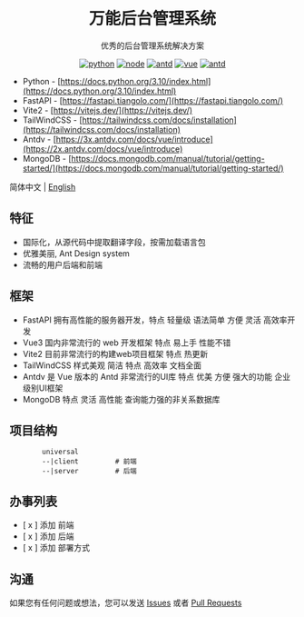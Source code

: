 <div align="center"><h1>万能后台管理系统</h1></div>

<div align="center">

优秀的后台管理系统解决方案

[![python](https://img.shields.io/badge/python-3.10-blue.svg?style=flat-square)]()
[![node](https://img.shields.io/badge/node-16.14.0-orange.svg?style=flat-square)]()
[![antd](https://img.shields.io/badge/antd-3.x-brightgreen.svg?style=flat-square)](https://2x.antdv.com/docs/vue/introduce)
[![vue](https://img.shields.io/badge/vue-3.x-orange.svg?style=flat-square)](https://2x.antdv.com/docs/vue/introduce)
[![antd](https://img.shields.io/badge/vite-2.x-orange.svg?style=flat-square)](https://2x.antdv.com/docs/vue/introduce)

</div>

- Python - [https://docs.python.org/3.10/index.html](https://docs.python.org/3.10/index.html)
- FastAPI - [https://fastapi.tiangolo.com/](https://fastapi.tiangolo.com/)
- Vite2 - [https://vitejs.dev/](https://vitejs.dev/)
- TailWindCSS - [https://tailwindcss.com/docs/installation](https://tailwindcss.com/docs/installation)
- Antdv - [https://3x.antdv.com/docs/vue/introduce](https://2x.antdv.com/docs/vue/introduce)
- MongoDB - [https://docs.mongodb.com/manual/tutorial/getting-started/](https://docs.mongodb.com/manual/tutorial/getting-started/)

 
简体中文 | [English](./README.md)

## 特征

- 国际化，从源代码中提取翻译字段，按需加载语言包
- 优雅美丽, Ant Design system
- 流畅的用户后端和前端

## 框架

 - FastAPI 拥有高性能的服务器开发，特点 轻量级 语法简单 方便 灵活 高效率开发
 - Vue3 国内非常流行的 web 开发框架 特点 易上手 性能不错
 - Vite2 目前非常流行的构建web项目框架 特点 热更新
 - TailWindCSS 样式美观 简洁 特点 高效率 文档全面 
 - Antdv 是 Vue 版本的 Antd 非常流行的UI库 特点 优美 方便 强大的功能 企业级别UI框架
 - MongoDB 特点 灵活 高性能 查询能力强的非关系数据库
 
## 项目结构  

```
        universal  
        --|client         # 前端
        --|server         # 后端
```

## 办事列表


- [ x ] 添加 前端
- [ x ] 添加 后端
- [ x ] 添加 部署方式

## 沟通

如果您有任何问题或想法，您可以发送 [Issues]() 或者 [Pull Requests]()